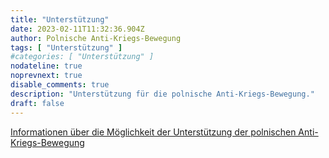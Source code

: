 ```yaml
---
title: "Unterstützung"
date: 2023-02-11T11:32:36.904Z
author: Polnische Anti-Kriegs-Bewegung
tags: [ "Unterstützung" ]
#categories: [ "Unterstützung" ]
nodateline: true
noprevnext: true
disable_comments: true
description: "Unterstützung für die polnische Anti-Kriegs-Bewegung."
draft: false
---
```

[Informationen über die Möglichkeit der Unterstützung der polnischen Anti-Kriegs-Bewegung](https://polskiruchantywojenny.com/pokoj-i-wolnosc/wsparcie/ "Unterstützungsseite der polnischen Anti-Kriegs-Bewegung")
